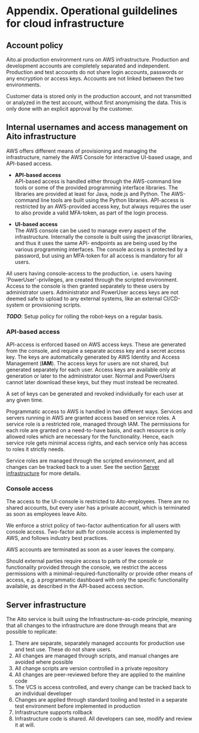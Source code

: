 # Appendix. Operational guildelines for cloud infrastructure

## Account policy

Aito.ai production environment runs on AWS infrastructure.
Production and development accounts are completely separated and independent. Production
and test accounts do not share login accounts, passwords or any encryption or access keys.
Accounts are not linked between the two environments.

Customer data is stored only in the production account, and not transmitted or
analyzed in the test account, without first anonymising the data. This is only done with an
explicit approval by the customer.

## Internal usernames and access management on Aito infrastructure
AWS offers different
means of provisioning and managing the infrastructure, namely the AWS Console for
interactive UI-based usage, and API-based access.

* **API-based access**<br/>
  API-based access is handled either through the AWS-command line tools or some of
  the provided programming interface libraries. The libraries are provided at least for
  Java, node.js and Python. The AWS-command line tools are built using the Python
  libraries. API-access is restricted by an AWS-provided access key, but always requires
  the user to also provide a valid MFA-token, as part of the login process.

* **UI-based access**<br/>
  The AWS console can be used to manage every aspect of the infrastructure. Internally
  the console is built using the javascript libraries, and thus it uses the same API-
  endpoints as are being used by the various programming interfaces. The console access
  is protected by a password, but using an MFA-token for all access is mandatory for all
  users.

All users having console-access to the production, i.e. users having 'PowerUser'-privileges,
are created through the scripted environment. Access to the console is then granted
separately to these users by administrator users.
Administrator and PowerUser access keys are not deemed safe to upload to any external
systems, like an external CI/CD-system or provisioning scripts.

***TODO***: Setup policy for rolling the robot-keys on a regular basis.

### API-based access
API-access is enforced based on AWS access keys. These are generated from the console, and
require a separate access key and a secret access key. The keys are automatically generated
by AWS Identity and Access Management (__IAM__). The access keys for users are not shared,
but generated separately for each user. Access keys are available only at generation or
later to the administrator user. Normal and PowerUsers
cannot later download these keys, but they must instead be recreated.

A set of keys can be generated and revoked individually for each user at any given time.

Programmatic access to AWS is handled in two different ways. Services and servers running
in AWS are granted access based on service roles. A service role is a restricted role,
managed through IAM. The permissions for each role are granted on a need-to-have basis,
and each resource is only allowed roles which are necessary for the functionality. Hence,
each service role gets minimal access rights, and each service only has access to roles
it strictly needs.

Service roles are managed through the scripted environment, and all changes can be
tracked back to a user.
See the section [Server infrastructure](#server-infrastructure) for more details.

### Console access
The access to the UI-console is restricted to Aito-employees. There are no shared
accounts, but every user has a private account, which is terminated as soon as employees
leave Aito.

We enforce a strict policy of two-factor authentication for all users with console access.
Two-factor auth for console access is implemented by AWS, and follows industry best
practices.

AWS accounts are terminated as soon as a user leaves the company.

Should external parties require access to parts of the console or functionality provided
through the console, we restrict the access permissions with a minimal-required-functionality
or provide other means of access, e.g. a programmatic dashboard with only the specific
functionality available, as described in the API-based access section.

## Server infrastructure

The Aito service is built using the Infrastructure-as-code principle, meaning that
all changes to the infrastructure are done through means that are possible to replicate:

1. There are separate, separately managed accounts for production use and test use. These do not
share users.
1. All changes are managed through scripts, and manual changes are avoided where possible
1. All change scripts are version controlled in a private repository
1. All changes are peer-reviewed before they are applied to the mainline code
1. The VCS is access controlled, and every change can be tracked back to an individual developer
1. Changes are applied through standard tooling and tested in a separate test
environment before implemented in production
1. Infrastructure supports rollback
1. Infrastructure code is shared. All developers can see, modify and review it at will.
